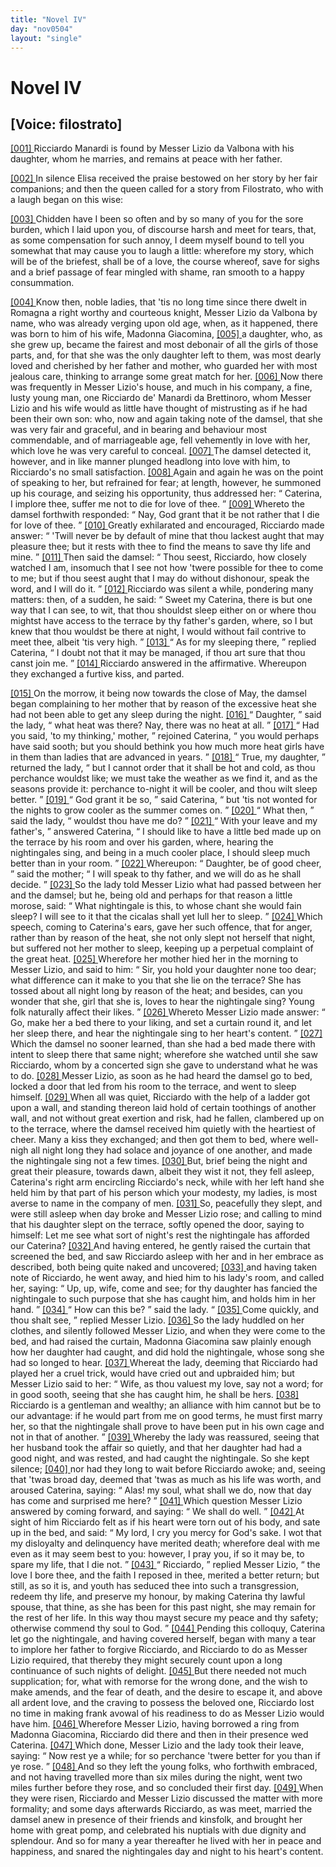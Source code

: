 ```yaml
---
title: "Novel IV"
day: "nov0504"
layout: "single"
---
```

<div id="nov0504" type="novella" who="filostrato">
 <h1>
  Novel IV
 </h1>
 <p>
  <h2>
   [Voice: filostrato]
  </h2>
 </p>
 <argument>
  <p>
   <a href="{{ site.baseurl }}itDecameron/nov0504#p05040001">
    [001]
   </a>
   Ricciardo Manardi is found by Messer Lizio da Valbona
 with his daughter, whom he marries, and remains at
 peace with her father.
  </p>
 </argument>
 <div3 type="commentary" who="author">
  <p>
   <a href="{{ site.baseurl }}itDecameron/nov0504#p05040002">
    [002]
   </a>
   In
   silence Elisa received the praise bestowed on her story by
 her fair companions; and then the queen called for a story from
 Filostrato, who with a laugh began on this wise:
  </p>
 </div3>
 <div3 type="commentary" who="filostrato">
  <p>
   <a href="{{ site.baseurl }}itDecameron/nov0504#p05040003">
    [003]
   </a>
   Chidden have I
 been so often and by so many of you for the sore burden, which I
 laid upon you, of discourse harsh and meet for tears, that, as some
 compensation for such annoy, I deem myself bound to tell you somewhat
 that may cause you to laugh a little: wherefore my story,
 which will be of the briefest, shall be of a love, the course whereof,
 save for sighs and a brief passage of fear mingled with shame, ran
 smooth to a happy consummation.
  </p>
 </div3>
 <p>
  <a href="{{ site.baseurl }}itDecameron/nov0504#p05040004">
   [004]
  </a>
  Know then, noble ladies, that 'tis no long time since there dwelt
 in Romagna a right worthy and courteous knight, Messer Lizio da
 Valbona by name, who was already verging upon old age, when, as it
 happened, there was born to him of his wife, Madonna Giacomina,
  <a href="{{ site.baseurl }}itDecameron/nov0504#p05040005">
   [005]
  </a>
  a daughter, who, as she grew up, became the fairest and most debonair
 of all the girls of those parts, and, for that she was the only daughter
 left to them, was most dearly loved and cherished by her father and
 mother, who guarded her with most jealous care, thinking to arrange
 some great match for her.
  <a href="{{ site.baseurl }}itDecameron/nov0504#p05040006">
   [006]
  </a>
  Now there was frequently in Messer
 Lizio's house, and much in his company, a fine, lusty young man,
 one Ricciardo de' Manardi da Brettinoro, whom Messer Lizio and
 his wife would as little have thought of mistrusting as if he had been
 their own son: who, now and again taking note of the damsel, that
 she was very fair and graceful, and in bearing and behaviour most
  commendable, and of marriageable age, fell vehemently in love with
 her, which love he was very careful to conceal.
  <a href="{{ site.baseurl }}itDecameron/nov0504#p05040007">
   [007]
  </a>
  The damsel detected
 it, however, and in like manner plunged headlong into love with
 him, to Ricciardo's no small satisfaction.
  <a href="{{ site.baseurl }}itDecameron/nov0504#p05040008">
   [008]
  </a>
  Again and again he was
 on the point of speaking to her, but refrained for fear; at length,
 however, he summoned up his courage, and seizing his opportunity,
 thus addressed her:
  <q direct="unspecified">
   Caterina, I implore thee, suffer me not to
 die for love of thee.
  </q>
  <a href="{{ site.baseurl }}itDecameron/nov0504#p05040009">
   [009]
  </a>
  Whereto the damsel forthwith responded:
  <q direct="unspecified">
   Nay, God grant that it be not rather that I die for love of thee.
  </q>
  <a href="{{ site.baseurl }}itDecameron/nov0504#p05040010">
   [010]
  </a>
  Greatly exhilarated and encouraged, Ricciardo made answer:
  <q direct="unspecified">
   'Twill never be by default of mine that thou lackest aught that
 may pleasure thee; but it rests with thee to find the means to save
 thy life and mine.
  </q>
  <a href="{{ site.baseurl }}itDecameron/nov0504#p05040011">
   [011]
  </a>
  Then said the damsel:
  <q direct="unspecified">
   Thou seest, Ricciardo,
 how closely watched I am, insomuch that I see not how 'twere
 possible for thee to come to me; but if thou seest aught that I may
 do without dishonour, speak the word, and I will do it.
  </q>
  <a href="{{ site.baseurl }}itDecameron/nov0504#p05040012">
   [012]
  </a>
  Ricciardo
 was silent a while, pondering many matters: then, of a sudden, he
 said:
  <q direct="unspecified">
   Sweet my Caterina, there is but one way that I can see,
 to wit, that thou shouldst sleep either on or where thou mightst have
 access to the terrace by thy father's garden, where, so I but knew
 that thou wouldst be there at night, I would without fail contrive
 to meet thee, albeit 'tis very high.
  </q>
  <a href="{{ site.baseurl }}itDecameron/nov0504#p05040013">
   [013]
  </a>
  <q direct="unspecified">
   As for my sleeping there,
  </q>
  replied Caterina,
  <q direct="unspecified">
   I doubt not that it may be managed, if thou art
 sure that thou canst join me.
  </q>
  <a href="{{ site.baseurl }}itDecameron/nov0504#p05040014">
   [014]
  </a>
  Ricciardo answered in the affirmative.
 Whereupon they exchanged a furtive kiss, and parted.
 </p>
 <p>
  <a href="{{ site.baseurl }}itDecameron/nov0504#p05040015">
   [015]
  </a>
  On the morrow, it being now towards the close of May, the
 damsel began complaining to her mother that by reason of the
 excessive heat she had not been able to get any sleep during the
 night.
  <a href="{{ site.baseurl }}itDecameron/nov0504#p05040016">
   [016]
  </a>
  <q direct="unspecified">
   Daughter,
  </q>
  said the lady,
  <q direct="unspecified">
   what heat was there? Nay,
 there was no heat at all.
  </q>
  <a href="{{ site.baseurl }}itDecameron/nov0504#p05040017">
   [017]
  </a>
  <q direct="unspecified">
   Had you said, 'to my thinking,'
 mother,
  </q>
  rejoined Caterina,
  <q direct="unspecified">
   you would perhaps have said sooth;
 but you should bethink you how much more heat girls have in them
 than ladies that are advanced in years.
  </q>
  <a href="{{ site.baseurl }}itDecameron/nov0504#p05040018">
   [018]
  </a>
  <q direct="unspecified">
   True, my daughter,
  </q>
  returned the lady,
  <q direct="unspecified">
   but I cannot order that it shall be hot and cold,
 as thou perchance wouldst like; we must take the weather as we
 find it, and as the seasons provide it: perchance to-night it will be
 cooler, and thou wilt sleep better.
  </q>
  <a href="{{ site.baseurl }}itDecameron/nov0504#p05040019">
   [019]
  </a>
  <q direct="unspecified">
   God grant it be so,
  </q>
  said
 Caterina,
  <q direct="unspecified">
   but 'tis not wonted for the nights to grow cooler as the
   summer comes on.
  </q>
  <a href="{{ site.baseurl }}itDecameron/nov0504#p05040020">
   [020]
  </a>
  <q direct="unspecified">
   What then,
  </q>
  said the lady,
  <q direct="unspecified">
   wouldst thou
 have me do?
  </q>
  <a href="{{ site.baseurl }}itDecameron/nov0504#p05040021">
   [021]
  </a>
  <q direct="unspecified">
   With your leave and my father's,
  </q>
  answered
 Caterina,
  <q direct="unspecified">
   I should like to have a little bed made up on the terrace
 by his room and over his garden, where, hearing the nightingales
 sing, and being in a much cooler place, I should sleep much better
 than in your room.
  </q>
  <a href="{{ site.baseurl }}itDecameron/nov0504#p05040022">
   [022]
  </a>
  Whereupon:
  <q direct="unspecified">
   Daughter, be of good cheer,
  </q>
  said the mother;
  <q direct="unspecified">
   I will speak to thy father, and we will do as he
 shall decide.
  </q>
  <a href="{{ site.baseurl }}itDecameron/nov0504#p05040023">
   [023]
  </a>
  So the lady told Messer Lizio what had passed between
 her and the damsel; but he, being old and perhaps for that reason
 a little morose, said:
  <q direct="unspecified">
   What nightingale is this, to whose chant
 she would fain sleep? I will see to it that the cicalas shall yet lull
 her to sleep.
  </q>
  <a href="{{ site.baseurl }}itDecameron/nov0504#p05040024">
   [024]
  </a>
  Which speech, coming to Caterina's ears, gave her
 such offence, that for anger, rather than by reason of the heat, she
 not only slept not herself that night, but suffered not her mother to
 sleep, keeping up a perpetual complaint of the great heat.
  <a href="{{ site.baseurl }}itDecameron/nov0504#p05040025">
   [025]
  </a>
  Wherefore
 her mother hied her in the morning to Messer Lizio, and said
 to him:
  <q direct="unspecified">
   Sir, you hold your daughter none too dear; what difference
 can it make to you that she lie on the terrace? She has tossed
 about all night long by reason of the heat; and besides, can you
 wonder that she, girl that she is, loves to hear the nightingale sing?
 Young folk naturally affect their likes.
  </q>
  <a href="{{ site.baseurl }}itDecameron/nov0504#p05040026">
   [026]
  </a>
  Whereto Messer Lizio
 made answer:
  <q direct="unspecified">
   Go, make her a bed there to your liking, and set
 a curtain round it, and let her sleep there, and hear the nightingale
 sing to her heart's content.
  </q>
  <a href="{{ site.baseurl }}itDecameron/nov0504#p05040027">
   [027]
  </a>
  Which the damsel no sooner learned,
 than she had a bed made there with intent to sleep there that same
 night; wherefore she watched until she saw Ricciardo, whom by a
 concerted sign she gave to understand what he was to do.
  <a href="{{ site.baseurl }}itDecameron/nov0504#p05040028">
   [028]
  </a>
  Messer
 Lizio, as soon as he had heard the damsel go to bed, locked a door
 that led from his room to the terrace, and went to sleep himself.
  <a href="{{ site.baseurl }}itDecameron/nov0504#p05040029">
   [029]
  </a>
  When all was quiet, Ricciardo with the help of a ladder got upon
 a wall, and standing thereon laid hold of certain toothings of another
 wall, and not without great exertion and risk, had he fallen, clambered
 up on to the terrace, where the damsel received him quietly with
 the heartiest of cheer. Many a kiss they exchanged; and then got
 them to bed, where well-nigh all night long they had solace and
 joyance of one another, and made the nightingale sing not a few
 times.
  <a href="{{ site.baseurl }}itDecameron/nov0504#p05040030">
   [030]
  </a>
  But, brief being the night and great their pleasure, towards
 dawn, albeit they wist it not, they fell asleep, Caterina's right arm
  encircling Ricciardo's neck, while with her left hand she held him
 by that part of his person which your modesty, my ladies, is most
 averse to name in the company of men.
  <a href="{{ site.baseurl }}itDecameron/nov0504#p05040031">
   [031]
  </a>
  So, peacefully they slept,
 and were still asleep when day broke and Messer Lizio rose; and
 calling to mind that his daughter slept on the terrace, softly opened
 the door, saying to himself: Let me see what sort of night's rest
 the nightingale has afforded our Caterina?
  <a href="{{ site.baseurl }}itDecameron/nov0504#p05040032">
   [032]
  </a>
  And having entered,
 he gently raised the curtain that screened the bed, and saw Ricciardo
 asleep with her and in her embrace as described, both being quite
 naked and uncovered;
  <a href="{{ site.baseurl }}itDecameron/nov0504#p05040033">
   [033]
  </a>
  and having taken note of Ricciardo, he went
 away, and hied him to his lady's room, and called her, saying:
  <q direct="unspecified">
   Up,
 up, wife, come and see; for thy daughter has fancied the nightingale
 to such purpose that she has caught him, and holds him in her hand.
  </q>
  <a href="{{ site.baseurl }}itDecameron/nov0504#p05040034">
   [034]
  </a>
  <q direct="unspecified">
   How can this be?
  </q>
  said the lady.
  <q direct="unspecified">
   <a href="{{ site.baseurl }}itDecameron/nov0504#p05040035">
    [035]
   </a>
   Come quickly, and thou shalt
 see,
  </q>
  replied Messer Lizio.
  <a href="{{ site.baseurl }}itDecameron/nov0504#p05040036">
   [036]
  </a>
  So the lady huddled on her clothes, and
 silently followed Messer Lizio, and when they were come to the
 bed, and had raised the curtain, Madonna Giacomina saw plainly
 enough how her daughter had caught, and did hold the nightingale,
 whose song she had so longed to hear.
  <a href="{{ site.baseurl }}itDecameron/nov0504#p05040037">
   [037]
  </a>
  Whereat the lady, deeming
 that Ricciardo had played her a cruel trick, would have cried out
 and upbraided him; but Messer Lizio said to her:
  <q direct="unspecified">
   Wife, as thou
 valuest my love, say not a word; for in good sooth, seeing that she
 has caught him, he shall be hers.
   <a href="{{ site.baseurl }}itDecameron/nov0504#p05040038">
    [038]
   </a>
   Ricciardo is a gentleman and
 wealthy; an alliance with him cannot but be to our advantage: if
 he would part from me on good terms, he must first marry her, so
 that the nightingale shall prove to have been put in his own cage
 and not in that of another.
  </q>
  <a href="{{ site.baseurl }}itDecameron/nov0504#p05040039">
   [039]
  </a>
  Whereby the lady was reassured, seeing
 that her husband took the affair so quietly, and that her daughter had
 had a good night, and was rested, and had caught the nightingale.
 So she kept silence;
  <a href="{{ site.baseurl }}itDecameron/nov0504#p05040040">
   [040]
  </a>
  nor had they long to wait before Ricciardo
 awoke; and, seeing that 'twas broad day, deemed that 'twas as much
 as his life was worth, and aroused Caterina, saying:
  <q direct="unspecified">
   Alas! my
 soul, what shall we do, now that day has come and surprised me
 here?
  </q>
  <a href="{{ site.baseurl }}itDecameron/nov0504#p05040041">
   [041]
  </a>
  Which question Messer Lizio answered by coming forward,
 and saying:
  <q direct="unspecified">
   We shall do well.
  </q>
  <a href="{{ site.baseurl }}itDecameron/nov0504#p05040042">
   [042]
  </a>
  At sight of him Ricciardo felt
 as if his heart were torn out of his body, and sate up in the bed, and
 said:
  <q direct="unspecified">
   My lord, I cry you mercy for God's sake. I wot that my
 disloyalty and delinquency have merited death; wherefore deal with
   me even as it may seem best to you: however, I pray you, if so it
 may be, to spare my life, that I die not.
  </q>
  <a href="{{ site.baseurl }}itDecameron/nov0504#p05040043">
   [043]
  </a>
  <q direct="unspecified">
   Ricciardo,
  </q>
  replied
 Messer
 Lizio,
  <q direct="unspecified">
   the love I bore thee, and the faith I reposed in thee, merited
 a better return; but still, as so it is, and youth has seduced thee into
 such a transgression, redeem thy life, and preserve my honour, by
 making Caterina thy lawful spouse, that thine, as she has been for
 this past night, she may remain for the rest of her life. In this way
 thou mayst secure my peace and thy safety; otherwise commend thy
 soul to God.
  </q>
  <a href="{{ site.baseurl }}itDecameron/nov0504#p05040044">
   [044]
  </a>
  Pending this colloquy, Caterina let go the nightingale,
 and having covered herself, began with many a tear to implore her
 father to forgive Ricciardo, and Ricciardo to do as Messer Lizio
 required, that thereby they might securely count upon a long continuance
 of such nights of delight.
  <a href="{{ site.baseurl }}itDecameron/nov0504#p05040045">
   [045]
  </a>
  But there needed not much
 supplication; for, what with remorse for the wrong done, and the
 wish to make amends, and the fear of death, and the desire to escape
 it, and above all ardent love, and the craving to possess the beloved
 one, Ricciardo lost no time in making frank avowal of his readiness
 to do as Messer Lizio would have him.
  <a href="{{ site.baseurl }}itDecameron/nov0504#p05040046">
   [046]
  </a>
  Wherefore Messer Lizio,
 having borrowed a ring from Madonna Giacomina, Ricciardo did
 there and then in their presence wed Caterina.
  <a href="{{ site.baseurl }}itDecameron/nov0504#p05040047">
   [047]
  </a>
  Which done, Messer
 Lizio and the lady took their leave, saying:
  <q direct="unspecified">
   Now rest ye a while;
 for so perchance 'twere better for you than if ye rose.
  </q>
  <a href="{{ site.baseurl }}itDecameron/nov0504#p05040048">
   [048]
  </a>
  And so
 they left the young folks, who forthwith embraced, and not having
 travelled more than six miles during the night, went two miles
 further before they rose, and so concluded their first day.
  <a href="{{ site.baseurl }}itDecameron/nov0504#p05040049">
   [049]
  </a>
  When
 they were risen, Ricciardo and Messer Lizio discussed the matter
 with more formality; and some days afterwards Ricciardo, as was
 meet, married the damsel anew in presence of their friends and
 kinsfolk, and brought her home with great pomp, and celebrated his
 nuptials with due dignity and splendour. And so for many a year
 thereafter he lived with her in peace and happiness, and snared the
 nightingales day and night to his heart's content.
 </p>
</div>